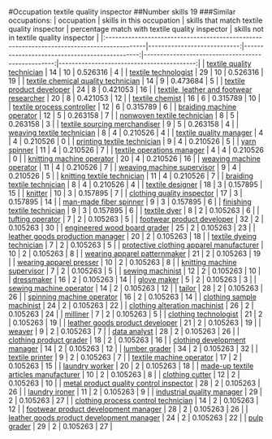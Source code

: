 #Occupation textile quality inspector
##Number skills 19
###Similar occupations:
| occupation                                                                                |   skills in this occupation |   skills that match textile quality inspector |   percentage match with textile quality inspector |   skills not in textile quality inspector |
|:------------------------------------------------------------------------------------------|----------------------------:|----------------------------------------------:|--------------------------------------------------:|------------------------------------------:|
| [textile quality technician](textile_quality_technician.md)                               |                          14 |                                            10 |                                          0.526316 |                                         4 |
| [textile technologist](textile_technologist.md)                                           |                          29 |                                            10 |                                          0.526316 |                                        19 |
| [textile chemical quality technician](textile_chemical_quality_technician.md)             |                          14 |                                             9 |                                          0.473684 |                                         5 |
| [textile product developer](textile_product_developer.md)                                 |                          24 |                                             8 |                                          0.421053 |                                        16 |
| [textile, leather and footwear researcher](textile,_leather_and_footwear_researcher.md)   |                          20 |                                             8 |                                          0.421053 |                                        12 |
| [textile chemist](textile_chemist.md)                                                     |                          16 |                                             6 |                                          0.315789 |                                        10 |
| [textile process controller](textile_process_controller.md)                               |                          12 |                                             6 |                                          0.315789 |                                         6 |
| [braiding machine operator](braiding_machine_operator.md)                                 |                          12 |                                             5 |                                          0.263158 |                                         7 |
| [nonwoven  textile technician](nonwoven__textile_technician.md)                           |                           8 |                                             5 |                                          0.263158 |                                         3 |
| [textile sourcing merchandiser](textile_sourcing_merchandiser.md)                         |                           9 |                                             5 |                                          0.263158 |                                         4 |
| [weaving textile technician](weaving_textile_technician.md)                               |                           8 |                                             4 |                                          0.210526 |                                         4 |
| [textile quality manager](textile_quality_manager.md)                                     |                           4 |                                             4 |                                          0.210526 |                                         0 |
| [printing textile technician](printing_textile_technician.md)                             |                           9 |                                             4 |                                          0.210526 |                                         5 |
| [yarn spinner](yarn_spinner.md)                                                           |                          11 |                                             4 |                                          0.210526 |                                         7 |
| [textile operations manager](textile_operations_manager.md)                               |                           4 |                                             4 |                                          0.210526 |                                         0 |
| [knitting machine operator](knitting_machine_operator.md)                                 |                          20 |                                             4 |                                          0.210526 |                                        16 |
| [weaving machine operator](weaving_machine_operator.md)                                   |                          11 |                                             4 |                                          0.210526 |                                         7 |
| [weaving machine supervisor](weaving_machine_supervisor.md)                               |                           9 |                                             4 |                                          0.210526 |                                         5 |
| [knitting textile technician](knitting_textile_technician.md)                             |                          11 |                                             4 |                                          0.210526 |                                         7 |
| [braiding textile technician](braiding_textile_technician.md)                             |                           8 |                                             4 |                                          0.210526 |                                         4 |
| [textile designer](textile_designer.md)                                                   |                          18 |                                             3 |                                          0.157895 |                                        15 |
| [knitter](knitter.md)                                                                     |                          10 |                                             3 |                                          0.157895 |                                         7 |
| [clothing quality inspector](clothing_quality_inspector.md)                               |                          17 |                                             3 |                                          0.157895 |                                        14 |
| [man-made fiber spinner](man-made_fiber_spinner.md)                                       |                           9 |                                             3 |                                          0.157895 |                                         6 |
| [finishing textile technician](finishing_textile_technician.md)                           |                           9 |                                             3 |                                          0.157895 |                                         6 |
| [textile dyer](textile_dyer.md)                                                           |                           8 |                                             2 |                                          0.105263 |                                         6 |
| [tufting operator](tufting_operator.md)                                                   |                           7 |                                             2 |                                          0.105263 |                                         5 |
| [footwear product developer](footwear_product_developer.md)                               |                          32 |                                             2 |                                          0.105263 |                                        30 |
| [engineered wood board grader](engineered_wood_board_grader.md)                           |                          25 |                                             2 |                                          0.105263 |                                        23 |
| [leather goods production manager](leather_goods_production_manager.md)                   |                          20 |                                             2 |                                          0.105263 |                                        18 |
| [textile dyeing technician](textile_dyeing_technician.md)                                 |                           7 |                                             2 |                                          0.105263 |                                         5 |
| [protective clothing apparel manufacturer](protective_clothing_apparel_manufacturer.md)   |                          10 |                                             2 |                                          0.105263 |                                         8 |
| [wearing apparel patternmaker](wearing_apparel_patternmaker.md)                           |                          21 |                                             2 |                                          0.105263 |                                        19 |
| [wearing apparel presser](wearing_apparel_presser.md)                                     |                          10 |                                             2 |                                          0.105263 |                                         8 |
| [knitting machine supervisor](knitting_machine_supervisor.md)                             |                           7 |                                             2 |                                          0.105263 |                                         5 |
| [sewing machinist](sewing_machinist.md)                                                   |                          12 |                                             2 |                                          0.105263 |                                        10 |
| [dressmaker](dressmaker.md)                                                               |                          16 |                                             2 |                                          0.105263 |                                        14 |
| [glove maker](glove_maker.md)                                                             |                           5 |                                             2 |                                          0.105263 |                                         3 |
| [sewing machine operator](sewing_machine_operator.md)                                     |                          14 |                                             2 |                                          0.105263 |                                        12 |
| [tailor](tailor.md)                                                                       |                          28 |                                             2 |                                          0.105263 |                                        26 |
| [spinning machine operator](spinning_machine_operator.md)                                 |                          16 |                                             2 |                                          0.105263 |                                        14 |
| [clothing sample machinist](clothing_sample_machinist.md)                                 |                          24 |                                             2 |                                          0.105263 |                                        22 |
| [clothing alteration machinist](clothing_alteration_machinist.md)                         |                          26 |                                             2 |                                          0.105263 |                                        24 |
| [milliner](milliner.md)                                                                   |                           7 |                                             2 |                                          0.105263 |                                         5 |
| [clothing technologist](clothing_technologist.md)                                         |                          21 |                                             2 |                                          0.105263 |                                        19 |
| [leather goods product developer](leather_goods_product_developer.md)                     |                          21 |                                             2 |                                          0.105263 |                                        19 |
| [weaver](weaver.md)                                                                       |                           9 |                                             2 |                                          0.105263 |                                         7 |
| [data analyst](data_analyst.md)                                                           |                          28 |                                             2 |                                          0.105263 |                                        26 |
| [clothing product grader](clothing_product_grader.md)                                     |                          18 |                                             2 |                                          0.105263 |                                        16 |
| [clothing development manager](clothing_development_manager.md)                           |                          14 |                                             2 |                                          0.105263 |                                        12 |
| [lumber grader](lumber_grader.md)                                                         |                          34 |                                             2 |                                          0.105263 |                                        32 |
| [textile printer](textile_printer.md)                                                     |                           9 |                                             2 |                                          0.105263 |                                         7 |
| [textile machine operator](textile_machine_operator.md)                                   |                          17 |                                             2 |                                          0.105263 |                                        15 |
| [laundry worker](laundry_worker.md)                                                       |                          20 |                                             2 |                                          0.105263 |                                        18 |
| [made-up textile articles manufacturer](made-up_textile_articles_manufacturer.md)         |                          10 |                                             2 |                                          0.105263 |                                         8 |
| [clothing cutter](clothing_cutter.md)                                                     |                          12 |                                             2 |                                          0.105263 |                                        10 |
| [metal product quality control inspector](metal_product_quality_control_inspector.md)     |                          28 |                                             2 |                                          0.105263 |                                        26 |
| [laundry ironer](laundry_ironer.md)                                                       |                          11 |                                             2 |                                          0.105263 |                                         9 |
| [industrial quality manager](industrial_quality_manager.md)                               |                          29 |                                             2 |                                          0.105263 |                                        27 |
| [clothing process control technician](clothing_process_control_technician.md)             |                          14 |                                             2 |                                          0.105263 |                                        12 |
| [footwear product development manager](footwear_product_development_manager.md)           |                          28 |                                             2 |                                          0.105263 |                                        26 |
| [leather goods product development manager](leather_goods_product_development_manager.md) |                          24 |                                             2 |                                          0.105263 |                                        22 |
| [pulp grader](pulp_grader.md)                                                             |                          29 |                                             2 |                                          0.105263 |                                        27 |
